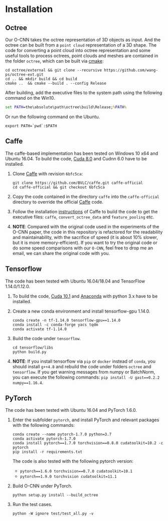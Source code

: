 # Installation


## Octree

Our O-CNN takes the octree representation of 3D objects as input. 
And the octree can be built from a `point cloud` representation of a 3D shape.
The code for converting a point cloud into octree representation and some useful
tools to process octrees, point clouds and meshes are contained 
in the folder `octree`, which can be built via [cmake](https://cmake.org/):
```shell
cd octree/external && git clone --recursive https://github.com/wang-ps/octree-ext.git
cd .. && mkdir build && cd build
cmake ..  && cmake --build . --config Release
```
<!-- cmake -DCMAKE_GENERATOR_PLATFORM=x64 ..  && cmake --build . --config Release -->
After building, add the executive files to the system path using the following
command on the Win10.
```cmd
set PATH=the\absolute\path\octree\build\Release;%PATH%
```
Or run the following command on the Ubuntu.
```shell
export PATH=`pwd`:$PATH
```


## Caffe

The caffe-based implementation has been tested on Windows 10 x64 and Ubuntu 16.04.
To build the code, [Cuda 8.0](https://developer.nvidia.com/cuda-downloads) and 
Cudnn 6.0 have to be installed.

1. Clone [Caffe](https://github.com/BVLC/caffe) with revision `6bfc5ca`: 
    ```shell
    git clone https://github.com/BVLC/caffe.git caffe-official
    cd caffe-official && git checkout 6bfc5ca
    ```

2. Copy the code contained in the directory `caffe` into the `caffe-official` directory to 
override the official [Caffe](https://github.com/BVLC/caffe) code. 

3. Follow the installation [instructions](http://caffe.berkeleyvision.org/installation.html) 
of Caffe to build the code to get the executive files: `caffe`, `convert_octree_data` 
and `feature_pooling` etc.

4. **NOTE**: Compared with the original code used in the experiments of the O-CNN paper, 
the code in this repository is refactored for the readability and maintainability, 
with the sacrifice of speed (it is about 10% slower, but it is more memory-efficient). 
If you want to try the original code or do some speed comparisons with our `O-CNN`,
feel free to drop me an email, we can share the original code with you. 


<!-- 
cd caffe/docker
docker build --tag=ocnn:caffe gpu
docker run --runtime=nvidia --name=ocnn-caffe -it --rm ocnn:caffe /bin/bash 
docker pull wangps/ocnn:caffe
-->

## Tensorflow

The code has been tested with Ubuntu 16.04/18.04 and TensorFlow 1.14.0/1.12.0.

1. To build the code, [Cuda 10.1](https://developer.nvidia.com/cuda-downloads) and 
[Anaconda](https://www.anaconda.com/distribution/) with python 3.x have to be installed.

2. Create a new conda environment and install tensorflow-gpu 1.14.0.
    ```shell
    conda create -n tf-1.14.0 tensorflow-gpu==1.14.0
    conda install -c conda-forge yacs tqdm
    conda activate tf-1.14.0
    ```

3. Build the code under `tensorflow`.
    ```shell
    cd tensorflow/libs
    python build.py
    ```

5. **NOTE**: If you install tensorflow via `pip` or `docker` instead of `conda`, 
you should install `g++4.8` and rebuild the code under folders `octree` and `tensorflow`.
If you get warning messages from numpy or BatchNorm, you can execute the following
commands: `pip install -U gast==0.2.2 numpy==1.16.4`. 

## PyTorch

The code has been tested with Ubuntu 16.04 and PyTorch 1.6.0.

1. Enter the subfolder `pytorch`, and install PyTorch and relevant packages with
   the following commands:
    ```shell
    conda create --name pytorch-1.7.0 python=3.7
    conda activate pytorch-1.7.0
    conda install pytorch==1.7.0 torchvision==0.8.0 cudatoolkit=10.2 -c pytorch
    pip install -r requirements.txt
    ```

    The code is also tested with the following pytorch version:
    - `pytorch==1.6.0 torchvision==0.7.0 cudatoolkit=10.1`
    - `pytorch==1.9.0 torchvision cudatoolkit=11.1 `
    <!--
    - `pytorch==1.8.0 torchvision==0.9.0 cudatoolkit=11.1` conda  failed
    - `pytorch/pytorch:1.7.0-cuda11.0-cudnn8-devel`        docker failed
    - `pytorch/pytorch:1.6.0-cuda10.1-cudnn7-devel`        docker succeed
    -->

2. Build O-CNN under PyTorch.
   ```shell
   python setup.py install --build_octree
   ```

3. Run the test cases.
   ```shell
   python -W ignore test/test_all.py -v
   ```